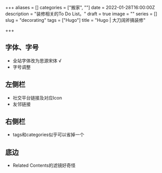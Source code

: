 +++
aliases = []
categories = ["搬家", ""]
date = 2022-01-28T16:00:00Z
description = "装修相关的To Do List。"
draft = true
image = ""
series = []
slug = "decorating"
tags = ["Hugo"]
title = "Hugo | 大刀阔斧搞装修"

+++
## 字体、字号

* 全站字体改为思源宋体 √
* 字号调整

## 左侧栏

* 社交平台链接及对应Icon
* 友邻链接

## 右侧栏

* tags和categories似乎可以省掉一个

## 底边

* Related Contents的滤镜好奇怪